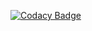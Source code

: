 [![Codacy Badge](https://app.codacy.com/project/badge/Grade/a390516d5c5642daaa8b9ec0f48efa4d)](https://www.codacy.com/gh/Mueller-Patrick/DHBW-SWE-Refactoring/dashboard?utm_source=github.com&amp;utm_medium=referral&amp;utm_content=Mueller-Patrick/DHBW-SWE-Refactoring&amp;utm_campaign=Badge_Grade)
